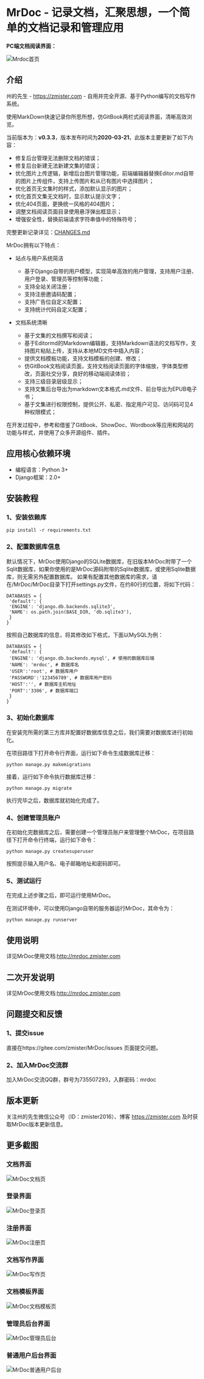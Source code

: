# MrDoc - 记录文档，汇聚思想，一个简单的文档记录和管理应用

**PC端文档阅读界面：**

![Mrdoc首页](./docs/mrdoc_2019080101.gif)

## 介绍

州的先生 - https://zmister.com - 自用并完全开源、基于Python编写的文档写作系统。

使用MarkDown快速记录你所思所想，仿GitBook两栏式阅读界面，清晰高效浏览。

当前版本为：**v0.3.3**，版本发布时间为**2020-03-21**，此版本主要更新了如下内容：

- 修复后台管理无法删除文档的错误；
- 修复后台新建无法新建文集的错误；
- 优化图片上传逻辑，新增后台图片管理功能，前端编辑器替换Editor.md自带的图片上传组件，支持上传图片和从已有图片中选择图片；
- 优化首页无文集时的样式，添加默认显示的图片；
- 优化首页文集无文档时，显示默认提示文字；
- 优化404页面，更换统一风格的404图片；
- 调整文档阅读页面目录使用悬浮弹出框显示；
- 增强安全性，替换前端请求字符串值中的特殊符号；

完整更新记录详见：[CHANGES.md](./CHANGES.md)

MrDoc拥有以下特点：

- 站点与用户系统简洁
    - 基于Django自带的用户模型，实现简单高效的用户管理，支持用户注册、用户登录、管理员等控制等功能；
    - 支持全站关闭注册；
    - 支持注册邀请码配置；
    - 支持广告位自定义配置；
    - 支持统计代码自定义配置；
    
- 文档系统清晰
    - 基于文集的文档撰写和阅读；
    - 基于Editormd的Markdown编辑器，支持Markdown语法的文档写作，支持图片粘贴上传，支持从本地MD文件中插入内容；
    - 提供文档模板功能，支持文档模板的创建、修改；
    - 仿GitBook文档阅读页面，支持文档阅读页面的字体缩放，字体类型修改，页面社交分享，良好的移动端阅读体验；
    - 支持三级目录层级显示；
    - 支持文集后台导出为markdown文本格式.md文件、前台导出为EPUB电子书；
    - 基于文集进行权限控制，提供公开、私密、指定用户可见、访问码可见4种权限模式；


在开发过程中，参考和借鉴了GitBook、ShowDoc、Wordbook等应用和网站的功能与样式，并使用了众多开源组件、插件。

## 应用核心依赖环境

- 编程语言：Python 3+
- Django框架：2.0+

## 安装教程

### 1、安装依赖库
```
pip install -r requirements.txt
```

### 2、配置数据库信息
默认情况下，MrDoc使用Django的SQLite数据库，在旧版本MrDoc附带了一个Sqlit数据库，如果你使用的是MrDoc源码附带的Sqlite数据库，或使用Sqlite数据库，则无需另外配置数据库。
如果有配置其他数据库的需求，请在/MrDoc/MrDoc目录下打开settings.py文件，在约80行的位置，将如下代码：
```
DATABASES = {
 'default': {
 'ENGINE': 'django.db.backends.sqlite3',
 'NAME': os.path.join(BASE_DIR, 'db.sqlite3'),
 }
}
```
按照自己数据库的信息，将其修改如下格式，下面以MySQL为例：
```
DATABASES = {
 'default': {
 'ENGINE': 'django.db.backends.mysql', # 使用的数据库后端
 'NAME': 'mrdoc', # 数据库名
 'USER':'root', # 数据库用户
 'PASSWORD':'123456789', # 数据库用户密码
 'HOST':'', # 数据库主机地址
 'PORT':'3306', # 数据库端口
 }
}
```
### 3、初始化数据库
在安装完所需的第三方库并配置好数据库信息之后，我们需要对数据库进行初始化。

在项目路径下打开命令行界面，运行如下命令生成数据库迁移：
```
python manage.py makemigrations
```
接着，运行如下命令执行数据库迁移：
```
python manage.py migrate
```
执行完毕之后，数据库就初始化完成了。

### 4、创建管理员账户
在初始化完数据库之后，需要创建一个管理员账户来管理整个MrDoc，在项目路径下打开命令行终端，运行如下命令：
```
python manage.py createsuperuser
```
按照提示输入用户名、电子邮箱地址和密码即可。
### 5、测试运行
在完成上述步骤之后，即可运行使用MrDoc。

在测试环境中，可以使用Django自带的服务器运行MrDoc，其命令为：
```
python manage.py runserver
```

## 使用说明

详见MrDoc使用文档:http://mrdoc.zmister.com

## 二次开发说明

详见MrDoc使用文档:http://mrdoc.zmister.com

## 问题提交和反馈

### 1、提交issue

直接在https://gitee.com/zmister/MrDoc/issues 页面提交问题。

### 2、加入MrDoc交流群

加入MrDoc交流QQ群，群号为735507293，入群密码：mrdoc


## 版本更新

关注州的先生微信公众号（ID：zmister2016）、博客 https://zmister.com 及时获取MrDoc版本更新信息。

## 更多截图

### 文档界面
![MrDoc文档页](./docs/mrdoc_docdetail.png)

### 登录界面
![MrDoc登录页](./docs/mrdoc_login.png)

### 注册界面
![MrDoc注册页](./docs/mrdoc_register.png)

### 文档写作界面
![MrDoc写作页](./docs/mrdoc_write.png)

### 文档模板界面
![MrDoc文档模板页](./docs/mrdoc_doctemp.png)

### 管理员后台界面
![MrDoc管理员后台](./docs/mrdoc_admin.png)

### 普通用户后台界面
![MrDoc普通用户后台](./docs/mrdoc_user.png)
